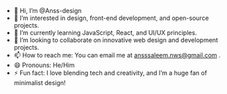 - 👋 Hi, I’m @Anss-design
- 👀 I’m interested in design, front-end development, and open-source projects.
- 🌱 I’m currently learning JavaScript, React, and UI/UX principles.
- 💞️ I’m looking to collaborate on innovative web design and development projects.
- 📫 How to reach me: You can email me at ansssaleem.nws@gmail.com .
- 😄 Pronouns: He/Him
- ⚡ Fun fact: I love blending tech and creativity, and I’m a huge fan of minimalist design!

<!---
Anss-design/Anss-design is a ✨ special ✨ repository because its `README.md` (this file) appears on your GitHub profile.
You can click the Preview link to take a look at your changes.
--->
